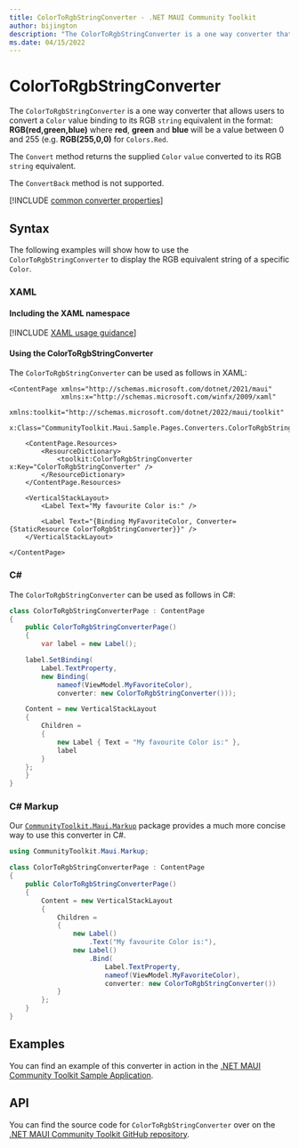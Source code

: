 ```yaml
---
title: ColorToRgbStringConverter - .NET MAUI Community Toolkit
author: bijington
description: "The ColorToRgbStringConverter is a one way converter that allows users to convert a Color value binding to its RGB string equivalent."
ms.date: 04/15/2022
---
```


# ColorToRgbStringConverter

The `ColorToRgbStringConverter` is a one way converter that allows users to convert a `Color` value binding to its RGB `string` equivalent in the format: **RGB(red,green,blue)** where **red**, **green** and **blue** will be a value between 0 and 255 (e.g. **RGB(255,0,0)** for `Colors.Red`.

The `Convert` method returns the supplied `Color` `value` converted to its RGB `string` equivalent.

The `ConvertBack` method is not supported.

[!INCLUDE [common converter properties](../includes/communitytoolkit-converter.md)]

## Syntax

The following examples will show how to use the `ColorToRgbStringConverter` to display the RGB equivalent string of a specific `Color`.

### XAML

#### Including the XAML namespace

[!INCLUDE [XAML usage guidance](../includes/xaml-usage.md)]

#### Using the ColorToRgbStringConverter

The `ColorToRgbStringConverter` can be used as follows in XAML:

```xaml
<ContentPage xmlns="http://schemas.microsoft.com/dotnet/2021/maui"
             xmlns:x="http://schemas.microsoft.com/winfx/2009/xaml"
             xmlns:toolkit="http://schemas.microsoft.com/dotnet/2022/maui/toolkit"
             x:Class="CommunityToolkit.Maui.Sample.Pages.Converters.ColorToRgbStringConverterPage">

    <ContentPage.Resources>
        <ResourceDictionary>
            <toolkit:ColorToRgbStringConverter x:Key="ColorToRgbStringConverter" />
        </ResourceDictionary>
    </ContentPage.Resources>

    <VerticalStackLayout>
        <Label Text="My favourite Color is:" />

        <Label Text="{Binding MyFavoriteColor, Converter={StaticResource ColorToRgbStringConverter}}" />
    </VerticalStackLayout>

</ContentPage>
```

### C#

The `ColorToRgbStringConverter` can be used as follows in C#:

```csharp
class ColorToRgbStringConverterPage : ContentPage
{
    public ColorToRgbStringConverterPage()
    {
        var label = new Label();

	label.SetBinding(
		Label.TextProperty,
		new Binding(
			nameof(ViewModel.MyFavoriteColor),
			converter: new ColorToRgbStringConverter()));

	Content = new VerticalStackLayout
	{
		Children =
		{
			new Label { Text = "My favourite Color is:" },
			label
		}
	};
    }
}
```

### C# Markup

Our [`CommunityToolkit.Maui.Markup`](../markup/markup.md) package provides a much more concise way to use this converter in C#.

```csharp
using CommunityToolkit.Maui.Markup;

class ColorToRgbStringConverterPage : ContentPage
{
    public ColorToRgbStringConverterPage()
    {
        Content = new VerticalStackLayout
        {
            Children =
            {
                new Label()
                    .Text("My favourite Color is:"),
                new Label()
                    .Bind(
                        Label.TextProperty,
                        nameof(ViewModel.MyFavoriteColor),
                        converter: new ColorToRgbStringConverter())
            }
        };
    }
}
```

## Examples

You can find an example of this converter in action in the [.NET MAUI Community Toolkit Sample Application](https://github.com/CommunityToolkit/Maui/blob/main/samples/CommunityToolkit.Maui.Sample/Pages/Converters/ColorsConverterPage.xaml).

## API

You can find the source code for `ColorToRgbStringConverter` over on the [.NET MAUI Community Toolkit GitHub repository](https://github.com/CommunityToolkit/Maui/blob/main/src/CommunityToolkit.Maui/Converters/ColorToStringConverter.shared.cs).
